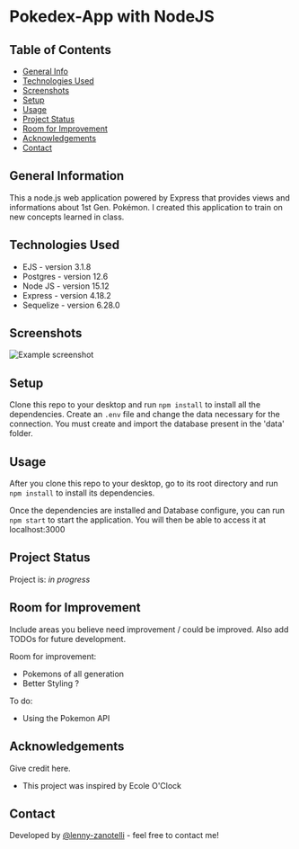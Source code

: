# Pokedex-App with NodeJS

## Table of Contents
* [General Info](#general-information)
* [Technologies Used](#technologies-used)
* [Screenshots](#screenshots)
* [Setup](#setup)
* [Usage](#usage)
* [Project Status](#project-status)
* [Room for Improvement](#room-for-improvement)
* [Acknowledgements](#acknowledgements)
* [Contact](#contact)
<!-- * [License](#license) -->


## General Information
  This a node.js web application powered by Express that provides views and informations about 1st Gen. Pokémon.
  I created this application to train on new concepts learned in class.
<!-- You don't have to answer all the questions - just the ones relevant to your project. -->


## Technologies Used
- EJS - version 3.1.8
- Postgres - version 12.6
- Node JS - version 15.12
- Express - version 4.18.2
- Sequelize - version 6.28.0

## Screenshots
![Example screenshot](./img/screenshot.png)
<!-- If you have screenshots you'd like to share, include them here. -->


## Setup
Clone this repo to your desktop and run `npm install` to install all the dependencies.
Create an `.env` file and change the data necessary for the connection.
You must create and import the database present in the 'data' folder. 

## Usage
After you clone this repo to your desktop, go to its root directory and run `npm install` to install its dependencies.

Once the dependencies are installed and Database configure, you can run  `npm start` to start the application. You will then be able to access it at localhost:3000

## Project Status
Project is: _in progress_


## Room for Improvement
Include areas you believe need improvement / could be improved. Also add TODOs for future development.

Room for improvement:
- Pokemons of all generation
- Better Styling ?

To do:
- Using the Pokemon API


## Acknowledgements
Give credit here.
- This project was inspired by Ecole O'Clock


## Contact
Developed by [@lenny-zanotelli](https://www.linkedin.com/in/lenny-zanotelli/) - feel free to contact me!

